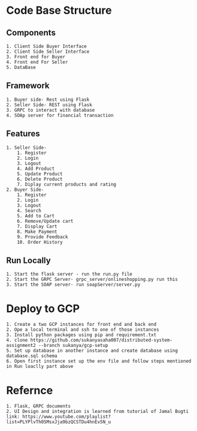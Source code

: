 # Code Base Structure
## Components
    1. Client Side Buyer Interface
    2. Client Side Seller Interface
    3. Front end for Buyer
    4. Front end For Seller
    5. DataBase
## Framework
    1. Buyer side- Rest using Flask
    2. Seller Side- REST using Flask
    3. GRPC to interact with database
    4. SOAp server for financial transaction

## Features
    1. Seller Side-
        1. Register
        2. Login
        3. Logout
        4. Add Product
        5. Update Product
        6. Delete Product
        7. Diplay current products and rating
    2. Buyer Side-
        1. Register
        2. Login
        3. Logout
        4. Search
        5. Add to Cart
        6. Remove/Update cart
        7. Display Cart
        8. Make Payment
        9. Provide Feedback
        10. Order History
## Run Locally
    1. Start the flask server - run the run.py file
    2. Start the GRPC Server- grpc_server/onlineshopping.py run this
    3. Start the SOAP server- run soapServer/server.py

# Deploy to GCP
    1. Create a two GCP instances for front end and back end
    2. Ope a local terminal and ssh to one of those instances
    3. Install python packages using pip and requirement.txt
    4. clone https://github.com/sukanyasaha007/distributed-system-assignment2 --branch sukanya/gcp-setup
    5. Set up database in another instance and create database using database.sql schema
    6. Open first instance set up the env file and follow steps mentioned in Run loaclly part above
# Refernce
    1. Flask, GRPC documents
    2. UI Design and integration is learned from tutorial of Jamal Bugti
    link: https://www.youtube.com/playlist?list=PLYPlvTh05MsxJja9bzQCSTDu4hnEv5N_u
